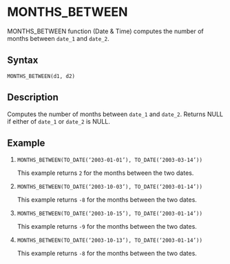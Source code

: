 <!-- loio86d7e161822641428d03f6abdd5f2131 -->

# MONTHS\_BETWEEN

MONTHS\_BETWEEN function \(Date & Time\) computes the number of months between `date_1` and `date_2`.



<a name="loio86d7e161822641428d03f6abdd5f2131__section_jcj_5rh_bpb"/>

## Syntax

`MONTHS_BETWEEN(d1, d2)`



<a name="loio86d7e161822641428d03f6abdd5f2131__section_kcj_5rh_bpb"/>

## Description

Computes the number of months between `date_1` and `date_2`. Returns NULL if either of `date_1` or `date_2` is NULL.



<a name="loio86d7e161822641428d03f6abdd5f2131__section_fwf_yrh_bpb"/>

## Example

1.  `MONTHS_BETWEEN(TO_DATE(‘2003-01-01’), TO_DATE(‘2003-03-14’))`

    This example returns `2` for the months between the two dates.

2.  `MONTHS_BETWEEN(TO_DATE(‘2003-10-03’), TO_DATE(‘2003-01-14’))`

    This example returns `-8` for the months between the two dates.

3.  `MONTHS_BETWEEN(TO_DATE(‘2003-10-15’), TO_DATE(‘2003-01-14’))`

    This example returns `-9` for the months between the two dates.

4.  `MONTHS_BETWEEN(TO_DATE(‘2003-10-13’), TO_DATE(‘2003-01-14’))`

    This example returns `-8` for the months between the two dates.


